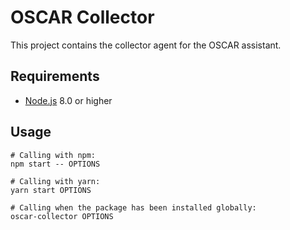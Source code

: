 # OSCAR Collector

This project contains the collector agent for the OSCAR assistant.

## Requirements

* [Node.js](https://nodejs.org/) 8.0 or higher

## Usage

```
# Calling with npm:
npm start -- OPTIONS

# Calling with yarn:
yarn start OPTIONS

# Calling when the package has been installed globally:
oscar-collector OPTIONS
```
